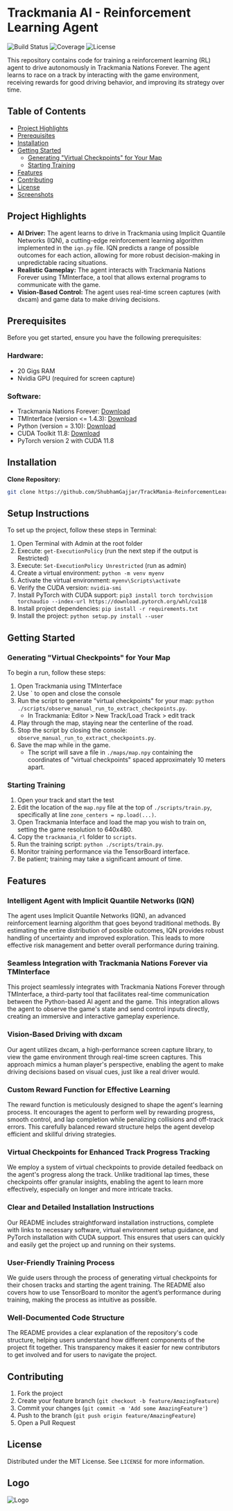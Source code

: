 # Trackmania AI - Reinforcement Learning Agent

![Build Status](https://img.shields.io/badge/build-passing-brightgreen)
![Coverage](https://img.shields.io/badge/coverage-100%25-brightgreen)
![License](https://img.shields.io/badge/license-MIT-blue.svg)

This repository contains code for training a reinforcement learning (RL) agent to drive autonomously in Trackmania Nations Forever. The agent learns to race on a track by interacting with the game environment, receiving rewards for good driving behavior, and improving its strategy over time.

## Table of Contents

- [Project Highlights](#project-highlights)
- [Prerequisites](#prerequisites)
- [Installation](#installation)
- [Getting Started](#getting-started)
  - [Generating "Virtual Checkpoints" for Your Map](#generating-virtual-checkpoints-for-your-map)
  - [Starting Training](#starting-training)
- [Features](#features)
- [Contributing](#contributing)
- [License](#license)
- [Screenshots](#screenshots)

## Project Highlights

* **AI Driver:** The agent learns to drive in Trackmania using Implicit Quantile Networks (IQN), a cutting-edge reinforcement learning algorithm implemented in the `iqn.py` file. IQN predicts a range of possible outcomes for each action, allowing for more robust decision-making in unpredictable racing situations. 
* **Realistic Gameplay:** The agent interacts with Trackmania Nations Forever using TMInterface, a tool that allows external programs to communicate with the game.
* **Vision-Based Control:** The agent uses real-time screen captures (with dxcam) and game data to make driving decisions.

## Prerequisites

Before you get started, ensure you have the following prerequisites:

### Hardware:

* 20 Gigs RAM
* Nvidia GPU (required for screen capture)

### Software:

* Trackmania Nations Forever: [Download](https://nadeo-download.cdn.ubi.com/trackmaniaforever/tmnationsforever_setup.exe)
* TMInterface (version <= 1.4.3): [Download](https://donadigo.com/files/TMInterface/TMInterface_1.4.3_Setup.exe)
* Python (version = 3.10): [Download](https://www.python.org/downloads/release/python-3100/)
* CUDA Toolkit 11.8: [Download](https://developer.nvidia.com/cuda-11-8-0-download-archive?target_os=Windows&target_arch=x86_64&target_version=11&target_type=exe_local)
* PyTorch version 2 with CUDA 11.8

## Installation

**Clone Repository:**
```bash
git clone https://github.com/ShubhamGajjar/TrackMania-ReinforcementLearning.git
```

## Setup Instructions

To set up the project, follow these steps in Terminal:

1. Open Terminal with Admin at the root folder
2. Execute: `get-ExecutionPolicy` (run the next step if the output is Restricted)
3. Execute: `Set-ExecutionPolicy Unrestricted` (run as admin)
4. Create a virtual environment: `python -m venv myenv`
5. Activate the virtual environment: `myenv\Scripts\activate`
6. Verify the CUDA version: `nvidia-smi`
7. Install PyTorch with CUDA support: `pip3 install torch torchvision torchaudio --index-url https://download.pytorch.org/whl/cu118`
8. Install project dependencies: `pip install -r requirements.txt`
9. Install the project: `python setup.py install --user`

## Getting Started

### Generating "Virtual Checkpoints" for Your Map

To begin a run, follow these steps:

1. Open Trackmania using TMInterface
2. Use ` to open and close the console
3. Run the script to generate "virtual checkpoints" for your map: `python ./scripts/observe_manual_run_to_extract_checkpoints.py`.
    - In Trackmania: Editor > New Track/Load Track > edit track
4. Play through the map, staying near the centerline of the road.
5. Stop the script by closing the console: `observe_manual_run_to_extract_checkpoints.py`.
6. Save the map while in the game.
    - The script will save a file in `./maps/map.npy` containing the coordinates of "virtual checkpoints" spaced approximately 10 meters apart.

### Starting Training

1. Open your track and start the test
2. Edit the location of the `map.npy` file at the top of `./scripts/train.py`, specifically at line `zone_centers = np.load(...)`.
3. Open Trackmania Interface and load the map you wish to train on, setting the game resolution to 640x480.
4. Copy the `trackmania_rl` folder to `scripts`.
5. Run the training script: `python ./scripts/train.py`.
6. Monitor training performance via the TensorBoard interface.
7. Be patient; training may take a significant amount of time.

## Features

### Intelligent Agent with Implicit Quantile Networks (IQN)
The agent uses Implicit Quantile Networks (IQN), an advanced reinforcement learning algorithm that goes beyond traditional methods. By estimating the entire distribution of possible outcomes, IQN provides robust handling of uncertainty and improved exploration. This leads to more effective risk management and better overall performance during training.

### Seamless Integration with Trackmania Nations Forever via TMInterface
This project seamlessly integrates with Trackmania Nations Forever through TMInterface, a third-party tool that facilitates real-time communication between the Python-based AI agent and the game. This integration allows the agent to observe the game's state and send control inputs directly, creating an immersive and interactive gameplay experience.

### Vision-Based Driving with dxcam
Our agent utilizes dxcam, a high-performance screen capture library, to view the game environment through real-time screen captures. This approach mimics a human player's perspective, enabling the agent to make driving decisions based on visual cues, just like a real driver would.

### Custom Reward Function for Effective Learning
The reward function is meticulously designed to shape the agent's learning process. It encourages the agent to perform well by rewarding progress, smooth control, and lap completion while penalizing collisions and off-track errors. This carefully balanced reward structure helps the agent develop efficient and skillful driving strategies.

### Virtual Checkpoints for Enhanced Track Progress Tracking
We employ a system of virtual checkpoints to provide detailed feedback on the agent's progress along the track. Unlike traditional lap times, these checkpoints offer granular insights, enabling the agent to learn more effectively, especially on longer and more intricate tracks.

### Clear and Detailed Installation Instructions
Our README includes straightforward installation instructions, complete with links to necessary software, virtual environment setup guidance, and PyTorch installation with CUDA support. This ensures that users can quickly and easily get the project up and running on their systems.

### User-Friendly Training Process
We guide users through the process of generating virtual checkpoints for their chosen tracks and starting the agent training. The README also covers how to use TensorBoard to monitor the agent’s performance during training, making the process as intuitive as possible.

### Well-Documented Code Structure
The README provides a clear explanation of the repository's code structure, helping users understand how different components of the project fit together. This transparency makes it easier for new contributors to get involved and for users to navigate the project.

## Contributing

1. Fork the project
2. Create your feature branch (`git checkout -b feature/AmazingFeature`)
3. Commit your changes (`git commit -m 'Add some AmazingFeature'`)
4. Push to the branch (`git push origin feature/AmazingFeature`)
5. Open a Pull Request

## License

Distributed under the MIT License. See `LICENSE` for more information.


## Logo
![Logo](https://github.com/user-attachments/assets/846ba420-4b3e-40f6-acac-15138404fe36)

